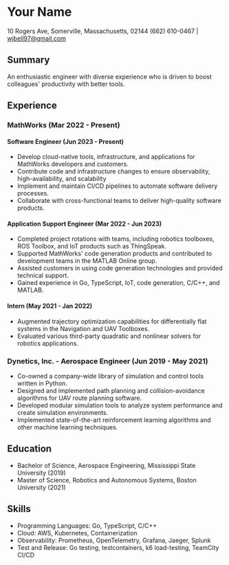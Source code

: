 # Your Name
10 Rogers Ave, Somerville, Massachusetts, 02144
(662) 610-0467 | wjbell97@gmail.com

## Summary
An enthusiastic engineer with diverse experience who is driven to boost colleagues' productivity with better tools. 

## Experience

### MathWorks (Mar 2022 - Present)
#### Software Engineer (Jun 2023 - Present)
- Develop cloud-native tools, infrastructure, and applications for MathWorks developers and customers.
- Contribute code and infrastructure changes to ensure observability, high-availability, and scalability
- Implement and maintain CI/CD pipelines to automate software delivery processes.
- Collaborate with cross-functional teams to deliver high-quality software products.

#### Application Support Engineer (Mar 2022 - Jun 2023)
- Completed project rotations with teams, including robotics toolboxes, ROS Toolbox, and IoT products such as ThingSpeak.
- Supported MathWorks' code generation products and contributed to development teams in the MATLAB Online group.
- Assisted customers in using code generation technologies and provided technical support.
- Gained experience in Go, TypeScript, IoT, code generation, C/C++, and MATLAB.

#### Intern (May 2021 - Jan 2022)
- Augmented trajectory optimization capabilities for differentially flat systems in the Navigation and UAV Toolboxes.
- Evaluated various third-party quadratic and nonlinear solvers for robotics applications.

### Dynetics, Inc. - Aerospace Engineer (Jun 2019 - May 2021)
- Co-owned a company-wide library of simulation and control tools written in Python.
- Designed and implemented path planning and collision-avoidance algorithms for UAV route planning software.
- Developed modular simulation tools to analyze system performance and create simulation environments.
- Implemented state-of-the-art reinforcement learning algorithms and other machine learning techniques.

## Education
- Bachelor of Science, Aerospace Engineering, Mississippi State University (2019)
- Master of Science, Robotics and Autonomous Systems, Boston University (2021)

## Skills
- Programming Languages: Go, TypeScript, C/C++
- Cloud: AWS, Kubernetes, Containerization
- Observability: Prometheus, OpenTelemetry, Grafana, Jaeger, Splunk
- Test and Release: Go testing, testcontainers, k6 load-testing, TeamCity CI/CD